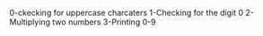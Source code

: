 0-ckecking for uppercase charcaters
1-Checking for the digit 0
2-Multiplying two numbers
3-Printing 0-9
